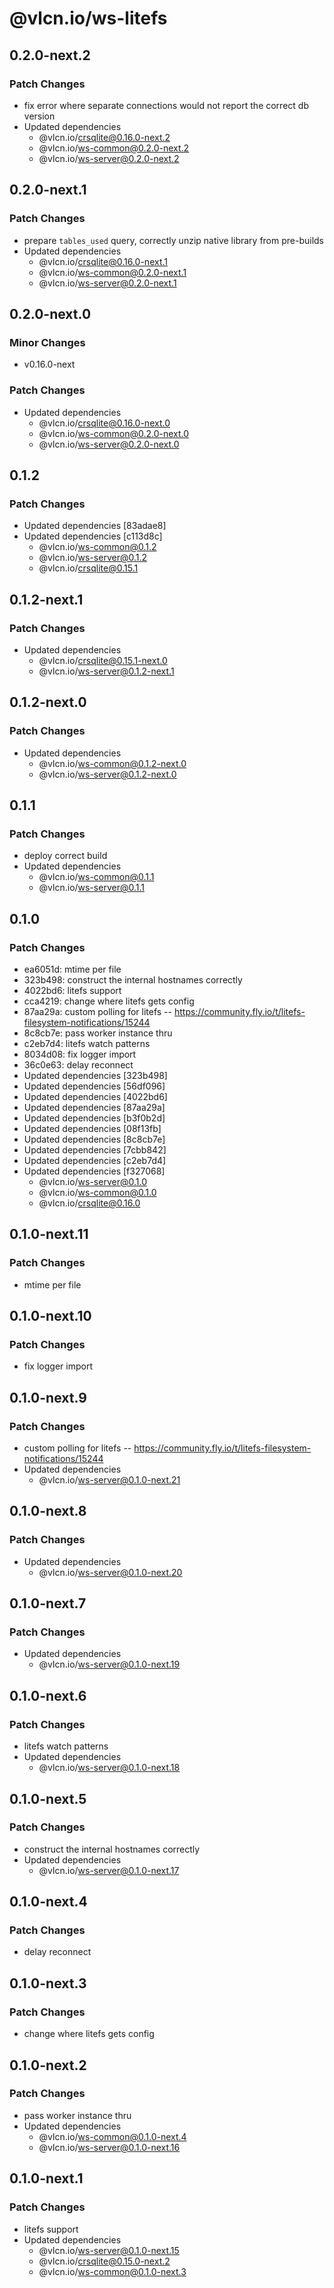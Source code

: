 # @vlcn.io/ws-litefs

## 0.2.0-next.2

### Patch Changes

- fix error where separate connections would not report the correct db version
- Updated dependencies
  - @vlcn.io/crsqlite@0.16.0-next.2
  - @vlcn.io/ws-common@0.2.0-next.2
  - @vlcn.io/ws-server@0.2.0-next.2

## 0.2.0-next.1

### Patch Changes

- prepare `tables_used` query, correctly unzip native library from pre-builds
- Updated dependencies
  - @vlcn.io/crsqlite@0.16.0-next.1
  - @vlcn.io/ws-common@0.2.0-next.1
  - @vlcn.io/ws-server@0.2.0-next.1

## 0.2.0-next.0

### Minor Changes

- v0.16.0-next

### Patch Changes

- Updated dependencies
  - @vlcn.io/crsqlite@0.16.0-next.0
  - @vlcn.io/ws-common@0.2.0-next.0
  - @vlcn.io/ws-server@0.2.0-next.0

## 0.1.2

### Patch Changes

- Updated dependencies [83adae8]
- Updated dependencies [c113d8c]
  - @vlcn.io/ws-common@0.1.2
  - @vlcn.io/ws-server@0.1.2
  - @vlcn.io/crsqlite@0.15.1

## 0.1.2-next.1

### Patch Changes

- Updated dependencies
  - @vlcn.io/crsqlite@0.15.1-next.0
  - @vlcn.io/ws-server@0.1.2-next.1

## 0.1.2-next.0

### Patch Changes

- Updated dependencies
  - @vlcn.io/ws-common@0.1.2-next.0
  - @vlcn.io/ws-server@0.1.2-next.0

## 0.1.1

### Patch Changes

- deploy correct build
- Updated dependencies
  - @vlcn.io/ws-common@0.1.1
  - @vlcn.io/ws-server@0.1.1

## 0.1.0

### Patch Changes

- ea6051d: mtime per file
- 323b498: construct the internal hostnames correctly
- 4022bd6: litefs support
- cca4219: change where litefs gets config
- 87aa29a: custom polling for litefs -- https://community.fly.io/t/litefs-filesystem-notifications/15244
- 8c8cb7e: pass worker instance thru
- c2eb7d4: litefs watch patterns
- 8034d08: fix logger import
- 36c0e63: delay reconnect
- Updated dependencies [323b498]
- Updated dependencies [56df096]
- Updated dependencies [4022bd6]
- Updated dependencies [87aa29a]
- Updated dependencies [b3f0b2d]
- Updated dependencies [08f13fb]
- Updated dependencies [8c8cb7e]
- Updated dependencies [7cbb842]
- Updated dependencies [c2eb7d4]
- Updated dependencies [f327068]
  - @vlcn.io/ws-server@0.1.0
  - @vlcn.io/ws-common@0.1.0
  - @vlcn.io/crsqlite@0.16.0

## 0.1.0-next.11

### Patch Changes

- mtime per file

## 0.1.0-next.10

### Patch Changes

- fix logger import

## 0.1.0-next.9

### Patch Changes

- custom polling for litefs -- https://community.fly.io/t/litefs-filesystem-notifications/15244
- Updated dependencies
  - @vlcn.io/ws-server@0.1.0-next.21

## 0.1.0-next.8

### Patch Changes

- Updated dependencies
  - @vlcn.io/ws-server@0.1.0-next.20

## 0.1.0-next.7

### Patch Changes

- Updated dependencies
  - @vlcn.io/ws-server@0.1.0-next.19

## 0.1.0-next.6

### Patch Changes

- litefs watch patterns
- Updated dependencies
  - @vlcn.io/ws-server@0.1.0-next.18

## 0.1.0-next.5

### Patch Changes

- construct the internal hostnames correctly
- Updated dependencies
  - @vlcn.io/ws-server@0.1.0-next.17

## 0.1.0-next.4

### Patch Changes

- delay reconnect

## 0.1.0-next.3

### Patch Changes

- change where litefs gets config

## 0.1.0-next.2

### Patch Changes

- pass worker instance thru
- Updated dependencies
  - @vlcn.io/ws-common@0.1.0-next.4
  - @vlcn.io/ws-server@0.1.0-next.16

## 0.1.0-next.1

### Patch Changes

- litefs support
- Updated dependencies
  - @vlcn.io/ws-server@0.1.0-next.15
  - @vlcn.io/crsqlite@0.15.0-next.2
  - @vlcn.io/ws-common@0.1.0-next.3
